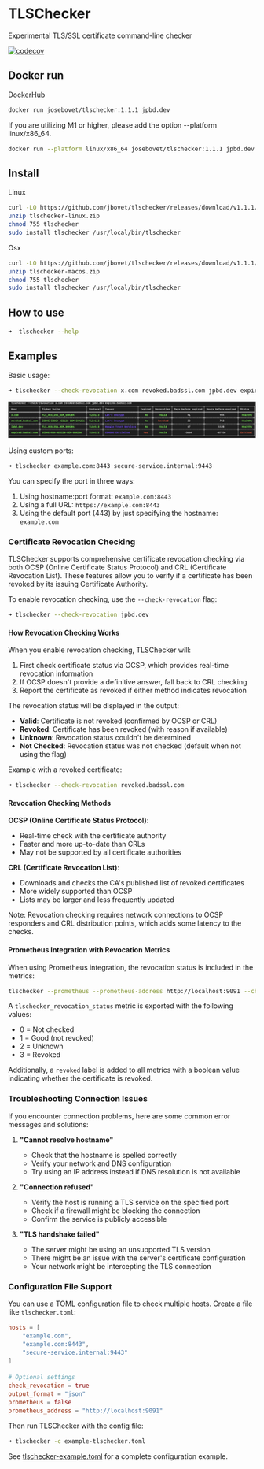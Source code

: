 # TLSChecker

Experimental TLS/SSL certificate command-line checker

[![codecov](https://codecov.io/gh/jbovet/tlschecker/branch/main/graph/badge.svg?token=MN4EE3WYQ6)](https://codecov.io/gh/jbovet/tlschecker)

## Docker run

[DockerHub](https://hub.docker.com/repository/docker/josebovet/tlschecker)

```sh
docker run josebovet/tlschecker:1.1.1 jpbd.dev
```

If you are utilizing M1 or higher, please add the option --platform linux/x86_64.

```sh
docker run --platform linux/x86_64 josebovet/tlschecker:1.1.1 jpbd.dev
```

## Install

Linux

```sh
curl -LO https://github.com/jbovet/tlschecker/releases/download/v1.1.1/tlschecker-linux.zip
unzip tlschecker-linux.zip
chmod 755 tlschecker
sudo install tlschecker /usr/local/bin/tlschecker
```

Osx

```sh
curl -LO https://github.com/jbovet/tlschecker/releases/download/v1.1.1/tlschecker-macos.zip
unzip tlschecker-macos.zip
chmod 755 tlschecker
sudo install tlschecker /usr/local/bin/tlschecker
```

## How to use

```sh
➜  tlschecker --help
```

## Examples

Basic usage:
```sh
➜ tlschecker --check-revocation x.com revoked.badssl.com jpbd.dev expired.badssl.com 
```
![](/img/1-2.png)

Using custom ports:
```sh
➜ tlschecker example.com:8443 secure-service.internal:9443
```

You can specify the port in three ways:
1. Using hostname:port format: `example.com:8443`
2. Using a full URL: `https://example.com:8443`
3. Using the default port (443) by just specifying the hostname: `example.com`

### Certificate Revocation Checking

TLSChecker supports comprehensive certificate revocation checking via both OCSP (Online Certificate Status Protocol) and CRL (Certificate Revocation List). These features allow you to verify if a certificate has been revoked by its issuing Certificate Authority.

To enable revocation checking, use the `--check-revocation` flag:

```sh
➜ tlschecker --check-revocation jpbd.dev
```

#### How Revocation Checking Works

When you enable revocation checking, TLSChecker will:

1. First check certificate status via OCSP, which provides real-time revocation information
2. If OCSP doesn't provide a definitive answer, fall back to CRL checking
3. Report the certificate as revoked if either method indicates revocation

The revocation status will be displayed in the output:
- **Valid**: Certificate is not revoked (confirmed by OCSP or CRL)
- **Revoked**: Certificate has been revoked (with reason if available)
- **Unknown**: Revocation status couldn't be determined
- **Not Checked**: Revocation status was not checked (default when not using the flag)

Example with a revoked certificate:
```sh
➜ tlschecker --check-revocation revoked.badssl.com
```

#### Revocation Checking Methods

**OCSP (Online Certificate Status Protocol)**:
- Real-time check with the certificate authority
- Faster and more up-to-date than CRLs
- May not be supported by all certificate authorities

**CRL (Certificate Revocation List)**:
- Downloads and checks the CA's published list of revoked certificates
- More widely supported than OCSP
- Lists may be larger and less frequently updated

Note: Revocation checking requires network connections to OCSP responders and CRL distribution points, which adds some latency to the checks.

#### Prometheus Integration with Revocation Metrics

When using Prometheus integration, the revocation status is included in the metrics:

```sh
tlschecker --prometheus --prometheus-address http://localhost:9091 --check-revocation example.com
```

A `tlschecker_revocation_status` metric is exported with the following values:

- 0 = Not checked
- 1 = Good (not revoked)
- 2 = Unknown
- 3 = Revoked

Additionally, a `revoked` label is added to all metrics with a boolean value indicating whether the certificate is revoked.

### Troubleshooting Connection Issues

If you encounter connection problems, here are some common error messages and solutions:

1. **"Cannot resolve hostname"**
   - Check that the hostname is spelled correctly
   - Verify your network and DNS configuration
   - Try using an IP address instead if DNS resolution is not available

2. **"Connection refused"**
   - Verify the host is running a TLS service on the specified port
   - Check if a firewall might be blocking the connection
   - Confirm the service is publicly accessible

3. **"TLS handshake failed"**
   - The server might be using an unsupported TLS version
   - There might be an issue with the server's certificate configuration
   - Your network might be intercepting the TLS connection

### Configuration File Support

You can use a TOML configuration file to check multiple hosts. Create a file like `tlschecker.toml`:

```toml
hosts = [
    "example.com",
    "example.com:8443",
    "secure-service.internal:9443"
]

# Optional settings
check_revocation = true
output_format = "json"
prometheus = false
prometheus_address = "http://localhost:9091"
```

Then run TLSChecker with the config file:

```sh
➜ tlschecker -c example-tlschecker.toml
```

See [tlschecker-example.toml](tlschecker-example.toml) for a complete configuration example.
